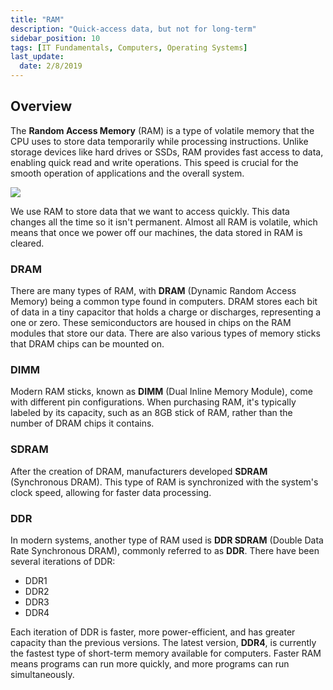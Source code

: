 ```yaml
---
title: "RAM"
description: "Quick-access data, but not for long-term"
sidebar_position: 10
tags: [IT Fundamentals, Computers, Operating Systems]
last_update:
  date: 2/8/2019
---
```



## Overview 

The **Random Access Memory** (RAM) is a type of volatile memory that the CPU uses to store data temporarily while processing instructions. Unlike storage devices like hard drives or SSDs, RAM provides fast access to data, enabling quick read and write operations. This speed is crucial for the smooth operation of applications and the overall system.

<div class="img-center">

![](/img/docs/comphwram.png)

</div>

We use RAM to store data that we want to access quickly. This data changes all the time so it isn't permanent. Almost all RAM is volatile, which means that once we power off our machines, the data stored in RAM is cleared.



### DRAM

There are many types of RAM, with **DRAM** (Dynamic Random Access Memory) being a common type found in computers. DRAM stores each bit of data in a tiny capacitor that holds a charge or discharges, representing a one or zero. These semiconductors are housed in chips on the RAM modules that store our data. There are also various types of memory sticks that DRAM chips can be mounted on.

### DIMM

Modern RAM sticks, known as **DIMM** (Dual Inline Memory Module), come with different pin configurations. When purchasing RAM, it's typically labeled by its capacity, such as an 8GB stick of RAM, rather than the number of DRAM chips it contains.

### SDRAM

After the creation of DRAM, manufacturers developed **SDRAM** (Synchronous DRAM). This type of RAM is synchronized with the system's clock speed, allowing for faster data processing.

### DDR

In modern systems, another type of RAM used is **DDR SDRAM** (Double Data Rate Synchronous DRAM), commonly referred to as **DDR**. There have been several iterations of DDR:

- DDR1
- DDR2
- DDR3
- DDR4

Each iteration of DDR is faster, more power-efficient, and has greater capacity than the previous versions. The latest version, **DDR4**, is currently the fastest type of short-term memory available for computers. Faster RAM means programs can run more quickly, and more programs can run simultaneously. 

